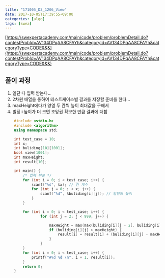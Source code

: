 ```yaml
---
title: "171005_D3_1206_View"
date: 2017-10-05T17:39:55+09:00
categories: [algo]
tags: [swea]
---
```



[https://swexpertacademy.com/main/code/problem/problemDetail.do?contestProbId=AV134DPqAA8CFAYh&categoryId=AV134DPqAA8CFAYh&categoryType=CODE&&&](https://swexpertacademy.com/main/code/problem/problemDetail.do?contestProbId=AV134DPqAA8CFAYh&categoryId=AV134DPqAA8CFAYh&categoryType=CODE&&&)

## 풀이 과정

1.  일단 다 입력 받는다...
2.  2차원 배열을 통하여 테스트케이스별 결과를 저장할 준비를 한다...
3.  maxHeight에다가 양옆 두 칸씩 높이 최대값을 구해서
4.  빌딩 i 높이가 더 크면 조망권 확보한 만큼 결과에 더함

```cpp
    #include <stdio.h>
    #include <algorithm>
    using namespace std;

    int test_case = 10;
    int x;
    int buliding[10][1001];
    bool view[1001];
    int maxHeight;
    int result[10];

    int main() {
        /* 입력 부분 */
        for (int i = 0; i < test_case; i++) {
            scanf("%d", &x); // 칸 개수
            for (int j = 0; j < x; j++) {
                scanf("%d", &buliding[i][j]); // 빌딩의 높이
            }
        }

        for (int i = 0; i < test_case; i++) {
                for (int j = 2; j < 999; j++) {

                    maxHeight = max(max(buliding[i][j - 2], buliding[i][j - 1]), max(buliding[i][j + 2], buliding[i][j + 1]));
                    if (buliding[i][j] > maxHeight) {
                        result[i] = result[i] + (buliding[i][j] - maxHeight);
                    }
                }
        }
        for (int i = 0; i < test_case; i++) {
            printf("#%d %d \n", i + 1, result[i]);
        }
        return 0;
    }
```